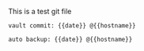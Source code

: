 This is a test git file

```
vault commit: {{date}} @{{hostname}}
```

```
auto backup: {{date}} @{{hostname}}
```